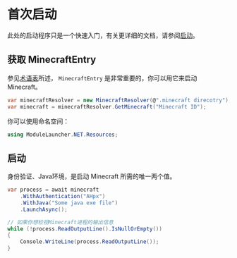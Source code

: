 # 首次启动

此处的启动程序只是一个快速入门，有关更详细的文档，请参阅[启动](/launch.md)。

## 获取 MinecraftEntry

参见[术语表](/terminology.md)所述， `MinecraftEntry` 是非常重要的，你可以用它来启动 Minecraft。


```cs
var minecraftResolver = new MinecraftResolver(@".minecraft direcotry");
var minecraft = minecraftResolver.GetMinecraft("Minecraft ID");
```

你可以使用命名空间：

```cs 
using ModuleLauncher.NET.Resources;
```

## 启动

身份验证、Java环境，是启动 Minecraft 所需的唯一两个值。


```cs
var process = await minecraft
    .WithAuthentication("AHpx")
    .WithJava("Some java exe file")
    .LaunchAsync();

// 如果你想检视Minecraft进程的输出信息
while (!process.ReadOutputLine().IsNullOrEmpty())
{
    Console.WriteLine(process.ReadOutputLine());
}
```